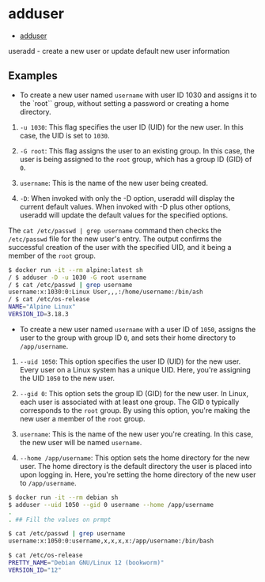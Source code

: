 # adduser

- [adduser](https://linux.die.net/man/8/adduser)

useradd - create a new user or update default new user information

## Examples

- To create a new user named `username` with user ID 1030 and assigns it to the `root`` group, without setting a password or creating a home directory.

1. `-u 1030`: This flag specifies the user ID (UID) for the new user. In this case, the UID is set to `1030`.

2. `-G root`: This flag assigns the user to an existing group. In this case, the user is being assigned to the `root` group, which has a group ID (GID) of `0`.

3. `username`: This is the name of the new user being created.

4. `-D`: When invoked with only the -D option, useradd will display the current default values. When invoked with -D plus other options, useradd will update the default values for the specified options.

The `cat /etc/passwd | grep username` command then checks the `/etc/passwd` file for the new user's entry. The output confirms the successful creation of the user with the specified UID, and it being a member of the `root` group.

```bash
$ docker run -it --rm alpine:latest sh
/ $ adduser -D -u 1030 -G root username
/ $ cat /etc/passwd | grep username
username:x:1030:0:Linux User,,,:/home/username:/bin/ash
/ $ cat /etc/os-release
NAME="Alpine Linux"
VERSION_ID=3.18.3
```

- To create a new user named `username` with a user ID of `1050`, assigns the user to the group with group ID `0`, and sets their home directory to `/app/username`.

1. `--uid 1050`: This option specifies the user ID (UID) for the new user. Every user on a Linux system has a unique UID. Here, you're assigning the UID `1050` to the new user.

2. `--gid 0`: This option sets the group ID (GID) for the new user. In Linux, each user is associated with at least one group. The GID `0` typically corresponds to the `root` group. By using this option, you're making the new user a member of the `root` group.

3. `username`: This is the name of the new user you're creating. In this case, the new user will be named `username`.

4. `--home /app/username`: This option sets the home directory for the new user. The home directory is the default directory the user is placed into upon logging in. Here, you're setting the home directory of the new user to `/app/username`.

```bash
$ docker run -it --rm debian sh
$ adduser --uid 1050 --gid 0 username --home /app/username
.
. ## Fill the values on prmpt

$ cat /etc/passwd | grep username
username:x:1050:0:username,x,x,x,x:/app/username:/bin/bash

$ cat /etc/os-release
PRETTY_NAME="Debian GNU/Linux 12 (bookworm)"
VERSION_ID="12"
```
